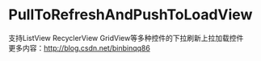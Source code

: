 # PullToRefreshAndPushToLoadView
支持ListView RecyclerView GridView等多种控件的下拉刷新上拉加载控件  
更多内容：http://blog.csdn.net/binbinqq86
